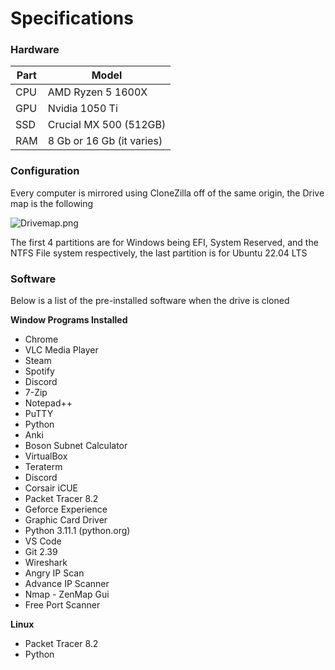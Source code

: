 # Specifications


### Hardware
| Part  | Model                     |
|-------|---------------------------|
| CPU   | AMD Ryzen 5 1600X         |
| GPU   | Nvidia 1050 Ti            |
| SSD   | Crucial MX 500 (512GB)    |
| RAM   | 8 Gb or 16 Gb (it varies) |

### Configuration 
Every computer is mirrored using CloneZilla off of the same origin, the Drive map is the following

![Drivemap.png](Drivemap.png)

The first 4 partitions are for Windows being EFI, System Reserved, and the NTFS File system respectively, the last partition is for Ubuntu 22.04 LTS

### Software

Below is a list of the pre-installed software when the drive is cloned 

**Window Programs Installed**
- Chrome
- VLC Media Player
- Steam
- Spotify
- Discord
- 7-Zip
- Notepad++
- PuTTY
- Python
- Anki
- Boson Subnet Calculator
- VirtualBox
- Teraterm
- Discord
- Corsair iCUE
- Packet Tracer 8.2
- Geforce Experience
- Graphic Card Driver
- Python 3.11.1 (python.org)
- VS Code
- Git 2.39
- Wireshark
- Angry IP Scan
- Advance IP Scanner
- Nmap - ZenMap Gui
- Free Port Scanner

**Linux**
- Packet Tracer 8.2
- Python